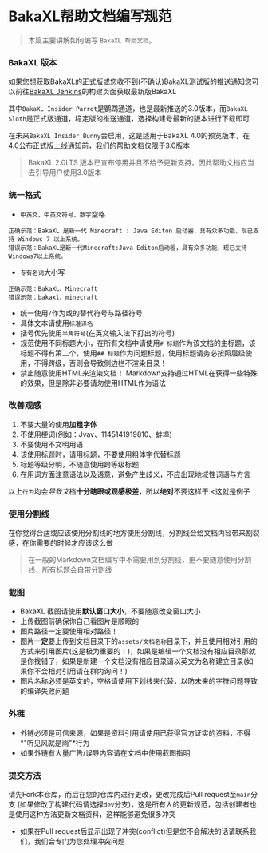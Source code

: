 # BakaXL帮助文档编写规范

> 本篇主要讲解如何编写 `BakaXL 帮助文档`。

### BakaXL 版本

如果您想获取BakaXL的正式版或您收不到(不确认)BakaXL测试版的推送通知您可以前往[BakaXL Jenkins](http://jk-insider.bakaxl.com:8888/)的构建页面获取最新版BakaXL

其中`BakaXL Insider Parrot`是鹦鹉通道，也是最新推送的3.0版本，而`BakaXL Sloth`是正式版通道，稳定版的推送通道，选择构建号最新的版本进行下载即可

在未来`BakaXL Insider Bunny`会启用，这是适用于BakaXL 4.0的预览版本，在4.0公布正式版上线通知前，我们的帮助文档仅限于3.0版本

> BakaXL 2.0LTS 版本已宣布停用并且不给予更新支持，因此帮助文档应当去引导用户使用3.0版本

### 统一格式

- `中英文、中英文符号、数字`空格

```text
正确示范：BakaXL 是新一代 Minecraft : Java Editon 启动器，具有众多功能，现已支持 Windows 7 以上系统。
错误示范：BakaXL是新一代Minecraft:Java Editon启动器，具有众多功能，现已支持Windows7以上系统。
```

- `专有名词`大小写

```text
正确示范：BakaXL、Minecraft
错误示范：bakaxl、minecraft
```

- 统一使用`/`作为或的替代符号与路径符号
- 具体文本请使用`标准译名` 
- 括号优先使用`半角符号`(在英文输入法下打出的符号)
- 规范使用不同标题大小，在所有文档中请使用`# 标题`作为该文档的主标题，该标题不得有第二个，使用`## 标题`作为问题标题，使用标题请务必按照层级使用，不得跨级，否则会导致侧边栏不渲染目录！
- 禁止随意使用HTML来渲染文档！ Markdown支持通过HTML在获得一些特殊的效果，但是除非必要请勿使用HTML作为语法

### 改善观感

1. 不要大量的使用**加粗字体**
1. 不使用梗词(例如：Jvav、1145141919810、蚌埠)
1. 不要使用不文明用语
1. 该使用标题时，请用标题，不要使用粗体字代替标题
1. 标题等级分明，不随意使用跨等级标题
1. 在用词方面注意语法以及语意，避免产生歧义，不应出现地域性词语与方言

以上`行为`均会*导致文*档**十分瞎眼或观感极差**，所以**绝对**不要这样干  <这就是例子

### 使用分割线

在你觉得合适或应该使用分割线的地方使用分割线，分割线会给文档内容带来割裂感，在你需要的时候才应该这么做

> 在一般的Markdown文档编写中不需要用到分割线，更不要随意使用分割线，所有标题会自带分割线

### 截图

- BakaXL 截图请使用**默认窗口大小**，不要随意改变窗口大小
- 上传截图前确保你自己看图片是顺眼的
- 图片路径一定要使用相对路径！
- 图片**一定**要上传到文档目录下的`assets/文档名称`目录下，并且使用相对引用的方式来引用图片(这是极为重要的！)，如果是编辑一个文档没有相应目录那就是你找错了，如果是新建一个文档没有相应目录请以英文为名称建立目录(如果你不会相对引用请在群内询问！)
- 图片名称必须是英文的，空格请使用下划线来代替，以防未来的字符问题导致的编译失败问题

### 外链

- 外链必须是可信来源，如果是资料引用请使用已获得官方证实的资料，不得*"听见风就是雨"*行为
- 如果外链有大量广告/误导内容请在文档中使用截图指明

### 提交方法

请先Fork本仓库，而后在您的仓库内进行更改，更改完成后Pull request至`main`分支 (如果修改了构建代码请选择`dev`分支)，这是所有人的更新规范，包括创建者也是使用这种方法更新文档资料，这样能够避免很多冲突

- 如果在Pull request后显示出现了冲突(conflict)但是您不会解决的话请联系我们，我们会专门为您处理冲突问题
